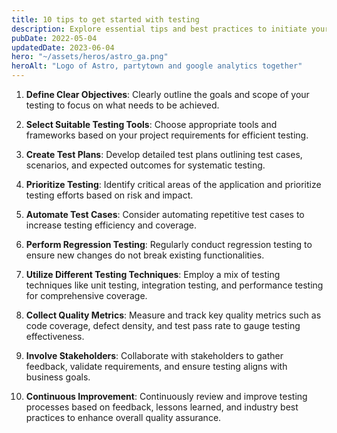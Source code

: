 ```yaml
---
title: 10 tips to get started with testing
description: Explore essential tips and best practices to initiate your testing process effectively and ensure the quality and reliability of your applications.
pubDate: 2022-05-04
updatedDate: 2023-06-04
hero: "~/assets/heros/astro_ga.png"
heroAlt: "Logo of Astro, partytown and google analytics together"
---
```


1. **Define Clear Objectives**: Clearly outline the goals and scope of your testing to focus on what needs to be achieved.
   
2. **Select Suitable Testing Tools**: Choose appropriate tools and frameworks based on your project requirements for efficient testing.
   
3. **Create Test Plans**: Develop detailed test plans outlining test cases, scenarios, and expected outcomes for systematic testing.
   
4. **Prioritize Testing**: Identify critical areas of the application and prioritize testing efforts based on risk and impact.
   
5. **Automate Test Cases**: Consider automating repetitive test cases to increase testing efficiency and coverage.
   
6. **Perform Regression Testing**: Regularly conduct regression testing to ensure new changes do not break existing functionalities.
   
7. **Utilize Different Testing Techniques**: Employ a mix of testing techniques like unit testing, integration testing, and performance testing for comprehensive coverage.
   
8. **Collect Quality Metrics**: Measure and track key quality metrics such as code coverage, defect density, and test pass rate to gauge testing effectiveness.
   
9. **Involve Stakeholders**: Collaborate with stakeholders to gather feedback, validate requirements, and ensure testing aligns with business goals.
   
10. **Continuous Improvement**: Continuously review and improve testing processes based on feedback, lessons learned, and industry best practices to enhance overall quality assurance.
